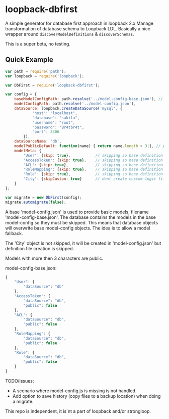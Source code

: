 # loopback-dbfirst

A simple generator for database first approach in loopback 2.x
Manage transformation of database schema to Loopback LDL.
Basically a nice wrapper around `discoverModelDefinitions` & `discoverSchemas`.

This is a super beta, no testing.

## Quick Example

```javascript
var path = require('path');
var loopback = require('loopback');

var DbFirst = require('loopback-dbfirst');

var config = {
    baseModelConfigPath: path.resolve('../model-config-base.json'), // db wins, to persist base use modeMeta.skip = true
    modelConfigPath: path.resolve('../model-config.json'),
    dataSource: loopback.createDataSource('mysql', {
            "host": "localhost",
            "database": "sakila",
            "username": "root",
            "password": "Br4tbr4t",
            "port": 3306
        }),
    dataSourceName: 'db',
    modelPublicDefault: function(name) { return name.length > 3;}, // public model only if more then 3 chars
    modelMeta: {
        'User': {skip: true},           // skipping so base definition is used.
        'AccessToken': {skip: true},    // skipping so base definition is used.
        'ACL': {skip: true},            // skipping so base definition is used.
        'RoleMapping': {skip: true},    // skipping so base definition is used.
        'Role': {skip: true},           // skipping so base definition is used.
        'City': {skipCustom: true}      // dont create custom logic files for City
    }
};

var migrate = new DbFirst(config);
migrate.automigrate(false);
```

A base 'model-config.json' is used to provide basic models, filename 'model-config-base.json'.
The database contains the models in the base model-config so they must be skipped.
This means that database objects will overwrite base model-config objects.
The idea is to allow a model fallback.

The 'City' object is not skipped, it will be created in 'model-config.json' but definition file creation is skipped.

Models with more then 3 characters are public.

model-config-base.json:
```javascript
{
    "User": {
        "dataSource": "db"
    },
    "AccessToken": {
        "dataSource": "db",
        "public": false
    },
    "ACL": {
        "dataSource": "db",
        "public": false
    },
    "RoleMapping": {
        "dataSource": "db",
        "public": false
    },
    "Role": {
        "dataSource": "db",
        "public": false
    }
}
```

TODO/Issues:
* A scenario where model-config.js is missing is not handled.
* Add option to save history (copy files to a backup location) when doing a migrate.

This repo is independent, it is`nt a part of loopback and/or strongloop.
 
